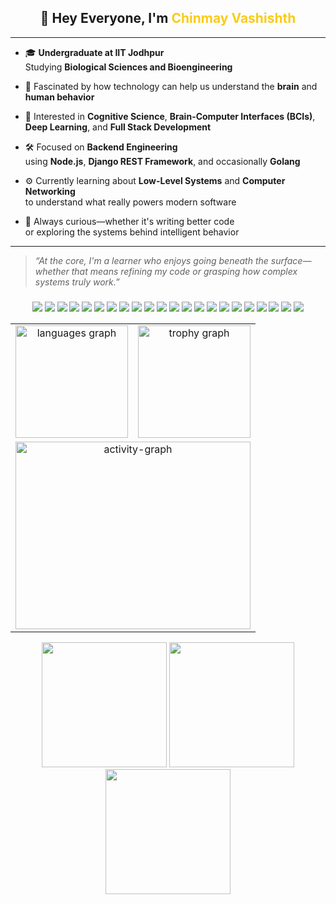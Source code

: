 <h2 align="center">👋 Hey Everyone, I'm <span style="color:#facc15;">Chinmay Vashishth</span></h2>

---

- 🎓 **Undergraduate at IIT Jodhpur**  
  Studying **Biological Sciences and Bioengineering**

- 🧠 Fascinated by how technology can help us understand the **brain** and **human behavior**

- 🧩 Interested in **Cognitive Science**, **Brain-Computer Interfaces (BCIs)**,  
  **Deep Learning**, and **Full Stack Development**

- 🛠️ Focused on **Backend Engineering**  
  using **Node.js**, **Django REST Framework**, and occasionally **Golang**

- ⚙️ Currently learning about **Low-Level Systems** and **Computer Networking**  
  to understand what really powers modern software

- 🌱 Always curious—whether it's writing better code  
  or exploring the systems behind intelligent behavior

---

> _“At the core, I'm a learner who enjoys going beneath the surface—whether that means refining my code or grasping how complex systems truly work.”_

###

<!-- Language & Tech Stack Badges -->

<p align="center">
  <img src="https://img.shields.io/badge/JavaScript-F7DF1E?style=for-the-badge&logo=javascript&logoColor=black" />
  <img src="https://img.shields.io/badge/TypeScript-3178C6?style=for-the-badge&logo=typescript&logoColor=white" />
  <img src="https://img.shields.io/badge/C++-00599C?style=for-the-badge&logo=c%2b%2b&logoColor=white" />
  <img src="https://img.shields.io/badge/Python-3776AB?style=for-the-badge&logo=python&logoColor=white" />
  <img src="https://img.shields.io/badge/Go-00ADD8?style=for-the-badge&logo=go&logoColor=white" />
  <img src="https://img.shields.io/badge/React-20232A?style=for-the-badge&logo=react&logoColor=61DAFB" />
  <img src="https://img.shields.io/badge/Redux-764ABC?style=for-the-badge&logo=redux&logoColor=white" />
  <img src="https://img.shields.io/badge/Three.js-000000?style=for-the-badge&logo=three.js&logoColor=white" />
  <img src="https://img.shields.io/badge/Next.js-000000?style=for-the-badge&logo=next.js&logoColor=white" />
  <img src="https://img.shields.io/badge/Node.js-339933?style=for-the-badge&logo=node.js&logoColor=white" />
  <img src="https://img.shields.io/badge/Express-000000?style=for-the-badge&logo=express&logoColor=white" />
  <img src="https://img.shields.io/badge/Django-092E20?style=for-the-badge&logo=django&logoColor=white" />
  <img src="https://img.shields.io/badge/FastAPI-009688?style=for-the-badge&logo=fastapi&logoColor=white" />
  <img src="https://img.shields.io/badge/GraphQL-E10098?style=for-the-badge&logo=graphql&logoColor=white" />
  <img src="https://img.shields.io/badge/Nginx-009639?style=for-the-badge&logo=nginx&logoColor=white" />
  <img src="https://img.shields.io/badge/Docker-2496ED?style=for-the-badge&logo=docker&logoColor=white" />
  <img src="https://img.shields.io/badge/PostgreSQL-4169E1?style=for-the-badge&logo=postgresql&logoColor=white" />
  <img src="https://img.shields.io/badge/MySQL-4479A1?style=for-the-badge&logo=mysql&logoColor=white" />
  <img src="https://img.shields.io/badge/Redis-DC382D?style=for-the-badge&logo=redis&logoColor=white" />
  <img src="https://img.shields.io/badge/TensorFlow-FF6F00?style=for-the-badge&logo=tensorflow&logoColor=white" />
  <img src="https://img.shields.io/badge/Azure-0078D4?style=for-the-badge&logo=microsoft-azure&logoColor=white" />
  <img src="https://img.shields.io/badge/GCP-4285F4?style=for-the-badge&logo=google-cloud&logoColor=white" />
</p>



<!-- GitHub Stats Section -->

<table align="center">
  <tr>
    <td align="center">
      <img src="https://github-readme-stats.vercel.app/api/top-langs?username=CV016&locale=en&hide_title=false&layout=compact&card_width=320&langs_count=12&theme=gotham&hide_border=false&order=2" height="180" alt="languages graph" />
    </td>
    <td align="center">
      <img src="https://github-profile-trophy.vercel.app?username=CV016&theme=dracula&column=3&row=1&margin-w=15&margin-h=10&no-bg=false&no-frame=false&order=4" height="180" alt="trophy graph" />
    </td>
  </tr>
  <tr>
    <td colspan="2" align="center">
      <img src="https://github-readme-activity-graph.vercel.app/graph?username=CV016&radius=16&theme=gotham&area=true&order=5&hide_border=true&hide_title=false" width="100%" height="300" alt="activity-graph" />
    </td>
  </tr>
</table>





<p align="center">
  <img height="200" src="https://media.giphy.com/media/v1.Y2lkPWVjZjA1ZTQ3OHNkNnVwa3Z6bHdreW03b3EyMmR6aWFkcTU4MGE0Mm1qbGFiM3Q2dyZlcD12MV9naWZzX3NlYXJjaCZjdD1n/J26E2bJbXfmdTaZwEo/giphy.gif" />
  <img height="200" src="https://media4.giphy.com/media/v1.Y2lkPTc5MGI3NjExd3d2a3h0ajJkNWRteWpvNjVjeG85cnpuczRzOWMwaDNnNnZqcHI2ayZlcD12MV9pbnRlcm5hbF9naWZfYnlfaWQmY3Q9Zw/fvqBZhr0pcp8CR2NI0/giphy.gif" />
  <img height="200" src="https://media.giphy.com/media/v1.Y2lkPWVjZjA1ZTQ3eXVxOTR0OXk5aGlubjU3Nmd0cmtuNGp2MnllZTBjMGM2dmZzbmYzYiZlcD12MV9naWZzX3JlbGF0ZWQmY3Q9Zw/yrg1byshGf3Oyi4HO3/giphy.gif" />
</p>


